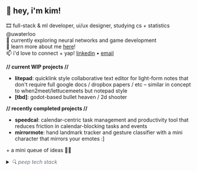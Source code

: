 ## 💫 hey, i'm kim!

🎞️ full-stack & ml developer, ui/ux designer, studying cs + statistics @uwaterloo <br/>
🌱 currently exploring neural networks and game development <br/>
🔗 learn more about me [here](https://kimguo.xyz/)! <br/>
📫 i'd love to connect + yap! [linkedin](https://www.linkedin.com/in/kbrqin/) • [email](mailto:kim.guo@uwaterloo.ca)

**// current WIP projects //**
* **litepad**: quicklink style collaborative text editor for light-form notes that don't require full google docs / dropbox papers / etc – similar in concept to when2meet/lettucemeets but notepad style
* **[tbd]**: godot-based bullet heaven / 2d shooter

**// recently completed projects //**
* **speedcal**: calendar-centric task management and productivity tool that reduces friction in calendar-blocking tasks and events
* **mirrormote**: hand landmark tracker and gesture classifier with a mini character that mirrors your emotes :\]

\+ a mini queue of ideas 🙆‍♀️

<details>
  <summary><i style="color: #6a737d;">🔍 peep tech stack</i></summary>

  * **languages //** python, c++, c, c#, java, kotlin, r, html, css, js/ts, php, sql (postgres), swift, bash, gdscript

  * **libraries/frameworks //** next.js, react, angular, vue, flask, pytorch, tensorflow, sklearn, node.js, supabase, mongodb

  * **development tools //** docker, git, postman, unity, godot, npm

  * **design tools //** figma, blender, adobe illustrator, adobe photoshop
  
</details>
